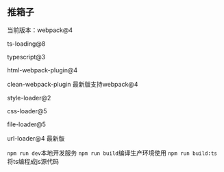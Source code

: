 ## 推箱子

当前版本：webpack@4

ts-loading@8

typescript@3

html-webpack-plugin@4

clean-webpack-plugin 最新版支持webpack@4

style-loader@2

css-loader@5

file-loader@5

url-loader@4 最新版

`npm run dev`本地开发服务
`npm run build`编译生产环境使用
`npm run build:ts`将ts编程成js源代码